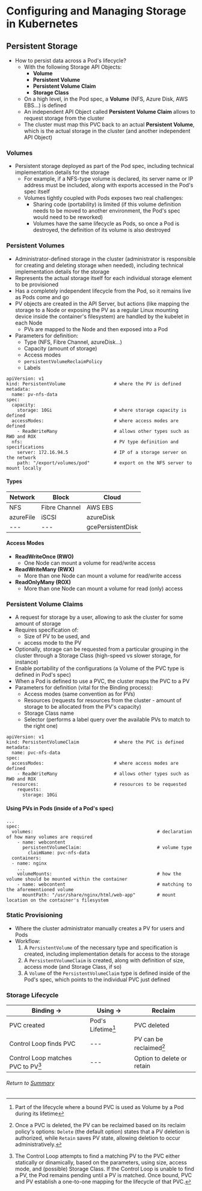 # Configuring and Managing Storage in Kubernetes

## Persistent Storage
- How to persist data across a Pod's lifecycle?
    - With the following Storage API Objects:
        - **Volume**
        - **Persistent Volume** 
        - **Persistent Volume Claim**
        - **Storage Class**
    - On a high level, in the Pod spec, a **Volume** (NFS, Azure Disk, AWS EBS...) is defined
    - An independent API Object called **Persistent Volume Claim** allows to request storage from the cluster
    - The cluster must map this PVC back to an actual **Persistent Volume**, which is the actual storage in the cluster (and another independent API Object)

### Volumes
- Persistent storage deployed as part of the Pod spec, including technical implementation details for the storage
    - For example, if a NFS-type volume is declared, its server name or IP address must be included, along with exports accessed in the Pod's spec itself
    - Volumes tightly coupled with Pods exposes two real challenges:
        - Sharing code (portability) is limited (if this volume definition needs to be moved to another environment, the Pod's spec would need to be reworked)
        - Volumes have the same lifecycle as Pods, so once a Pod is destroyed, the definition of its volume is also destroyed

### Persistent Volumes
- Administrator-defined storage in the cluster (administrator is responsible for creating and deleting storage when needed), including technical implementation details for the storage
- Represents the actual storage itself for each individual storage element to be provisioned
- Has a completely independent lifecycle from the Pod, so it remains live as Pods come and go
- PV objects are created in the API Server, but actions (like mapping the storage to a Node or exposing the PV as a regular Linux mounting device inside the container's filesystem) are handled by the kubelet in each Node
    - PVs are mapped to the Node and then exposed into a Pod
- Parameters for definition:
    - Type (NFS, Fibre Channel, azureDisk...)
    - Capacity (amount of storage)
    - Access modes
    - `persistentVolumeReclaimPolicy`
    - Labels

```
apiVersion: v1
kind: PersistentVolume                  # where the PV is defined
metadata:
  name: pv-nfs-data
spec:
  capacity:
    storage: 10Gi                       # where storage capacity is defined
  accessModes:                          # where access modes are defined
    - ReadWriteMany                     # allows other types such as RWO and ROX
  nfs:                                  # PV type definition and specifications
    server: 172.16.94.5                 # IP of a storage server on the network
    path: "/export/volumes/pod"         # export on the NFS server to mount locally
```

#### Types
| Network | Block | Cloud |
| --- | --- | --- |
| NFS | Fibre Channel | AWS EBS |
| azureFile | iSCSI | azureDisk |
| --- | --- | gcePersistentDisk |

#### Access Modes
- **ReadWriteOnce (RWO)**
    - One Node can mount a volume for read/write access
- **ReadWriteMany (RWX)**
    - More than one Node can mount a volume for read/write access
- **ReadOnlyMany (ROX)**
    - More than one Node can mount a volume for read (only) access

### Persistent Volume Claims
- A request for storage by a user, allowing to ask the cluster for some amount of storage
- Requires specification of:
    - Size of PV to be used, and 
    - access mode to the PV
- Optionally, storage can be requested from a particular grouping in the cluster through a Storage Class (high-speed vs slower storage, for instance)
- Enable portability of the configurations (a Volume of the PVC type is defined in Pod's spec)
- When a Pod is defined to use a PVC, the cluster maps the PVC to a PV
- Parameters for definition (vital for the Binding process):
    - Access modes (same convention as for PVs)
    - Resources (requests for resources from the cluster - amount of storage to be allocated from the PV's capacity)
    - Storage Class name
    - Selector (performs a label query over the available PVs to match to the right one)

```
apiVersion: v1
kind: PersistentVolumeClaim             # where the PVC is defined
metadata:
  name: pvc-nfs-data
spec:
  accessModes:                          # where access modes are defined
    - ReadWriteMany                     # allows other types such as RWO and ROX
  resources:                            # resources to be requested
    requests:
      storage: 10Gi
```

#### Using PVs in Pods (inside of a Pod's spec)
```
...
spec:
  volumes:                                              # declaration of how many volumes are required
    - name: webcontent                                  
      persistentVolumeClaim:                            # volume type
        claimName: pvc-nfs-data
  containers:
  - name: nginx
    ...
    volumeMounts:                                       # how the volume should be mounted within the container
    - name: webcontent                                  # matching to the aforementioned volume
      mountPath: "/usr/share/nginx/html/web-app"        # mount location on the container's filesystem
```

### Static Provisioning
- Where the cluster administrator manually creates a PV for users and Pods
- Workflow:
    1. A `PersistentVolume` of the necessary type and specification is created, including implementation details for access to the storage
    2. A `PersistentVolumeClaim` is created, along with definition of size, access mode (and Storage Class, if so)
    3. A `Volume` of the `PersistentVolumeClaim` type is defined inside of the Pod's spec, which points to the individual PVC just defined

### Storage Lifecycle
| Binding -> | Using -> | Reclaim |
| --- | --- | --- |
| PVC created | Pod's Lifetime[^2] | PVC deleted |
| Control Loop finds PVC | --- | PV can be reclaimed[^3] |
| Control Loop matches PVC to PV[^1] | --- | Option to delete or retain |


[^1]: The Control Loop attempts to find a matching PV to the PVC either statically or dinamically, based on the parameters, using size, access mode, and (possible) Storage Class. If the Control Loop is unable to find a PV, the Pod remains pending until a PV is matched. Once bound, PVC and PV establish a one-to-one mapping for the lifecycle of that PVC.
[^2]: Part of the lifecycle where a bound PVC is used as Volume by a Pod during its lifetime
[^3]: Once a PVC is deleted, the PV can be reclaimed based on its reclaim policy's options: `Delete` (the default option) states that a PV deletion is authorized, while `Retain` saves PV state, allowing deletion to occur administratively.

###### Return to [Summary](README.md)
